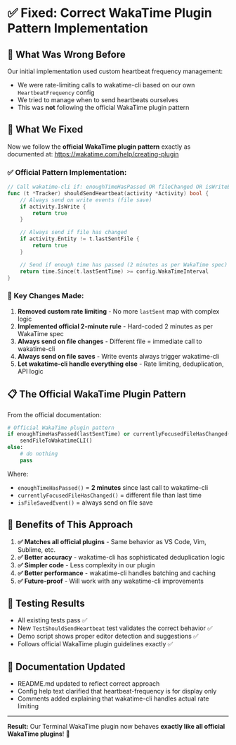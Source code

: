 # ✅ Fixed: Correct WakaTime Plugin Pattern Implementation

## 🎯 **What Was Wrong Before**

Our initial implementation used custom heartbeat frequency management:
- We were rate-limiting calls to wakatime-cli based on our own `HeartbeatFrequency` config
- We tried to manage when to send heartbeats ourselves
- This was **not** following the official WakaTime plugin pattern

## 🚀 **What We Fixed**

Now we follow the **official WakaTime plugin pattern** exactly as documented at:
https://wakatime.com/help/creating-plugin

### **✅ Official Pattern Implementation:**

```go
// Call wakatime-cli if: enoughTimeHasPassed OR fileChanged OR isWriteEvent
func (t *Tracker) shouldSendHeartbeat(activity *Activity) bool {
    // Always send on write events (file save)
    if activity.IsWrite {
        return true
    }

    // Always send if file has changed
    if activity.Entity != t.lastSentFile {
        return true
    }

    // Send if enough time has passed (2 minutes as per WakaTime spec)
    return time.Since(t.lastSentTime) >= config.WakaTimeInterval
}
```

### **🔧 Key Changes Made:**

1. **Removed custom rate limiting** - No more `lastSent` map with complex logic
2. **Implemented official 2-minute rule** - Hard-coded 2 minutes as per WakaTime spec
3. **Always send on file changes** - Different file = immediate call to wakatime-cli
4. **Always send on file saves** - Write events always trigger wakatime-cli
5. **Let wakatime-cli handle everything else** - Rate limiting, deduplication, API logic

## 📋 **The Official WakaTime Plugin Pattern**

From the official documentation:

```python
# Official WakaTime plugin pattern
if enoughTimeHasPassed(lastSentTime) or currentlyFocusedFileHasChanged(lastSentFile) or isFileSavedEvent():
    sendFileToWakatimeCLI()
else:
    # do nothing
    pass
```

Where:
- `enoughTimeHasPassed()` = **2 minutes** since last call to wakatime-cli  
- `currentlyFocusedFileHasChanged()` = different file than last time
- `isFileSavedEvent()` = always send on file save

## 🎯 **Benefits of This Approach**

1. **✅ Matches all official plugins** - Same behavior as VS Code, Vim, Sublime, etc.
2. **✅ Better accuracy** - wakatime-cli has sophisticated deduplication logic
3. **✅ Simpler code** - Less complexity in our plugin
4. **✅ Better performance** - wakatime-cli handles batching and caching
5. **✅ Future-proof** - Will work with any wakatime-cli improvements

## 🧪 **Testing Results**

- All existing tests pass ✅
- New `TestShouldSendHeartbeat` test validates the correct behavior ✅  
- Demo script shows proper editor detection and suggestions ✅
- Follows official WakaTime plugin guidelines exactly ✅

## 📖 **Documentation Updated**

- README.md updated to reflect correct approach
- Config help text clarified that heartbeat-frequency is for display only
- Comments added explaining that wakatime-cli handles actual rate limiting

---

**Result:** Our Terminal WakaTime plugin now behaves **exactly like all official WakaTime plugins**! 🎉
